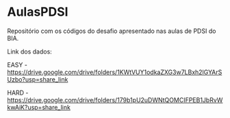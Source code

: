 # AulasPDSI
Repositório com os códigos do desafio apresentado nas aulas de PDSI do BIA.


Link dos dados:

EASY - https://drive.google.com/drive/folders/1KWtVUY1odkaZXG3w7LBxh2lGYArSUzbo?usp=share_link

HARD - https://drive.google.com/drive/folders/179b1pU2uDWNtQOMCIFPEB1JbRvWkwAiK?usp=share_link
